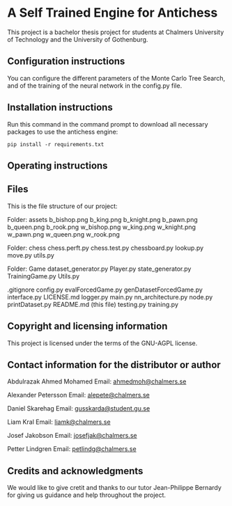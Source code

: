 # A Self Trained Engine for Antichess

This project is a bachelor thesis project for students at Chalmers University of Technology and the University of Gothenburg. 

## Configuration instructions

You can configure the different parameters of the Monte Carlo Tree Search, and of the training of the neural network in the config.py file.

## Installation instructions

Run this command in the command prompt to download all necessary packages to use the antichess engine:
```
pip install -r requirements.txt
```
## Operating instructions

## Files

This is the file structure of our project:

Folder: assets
    b_bishop.png
    b_king.png
    b_knight.png
    b_pawn.png
    b_queen.png
    b_rook.png
    w_bishop.png
    w_king.png
    w_knight.png
    w_pawn.png
    w_queen.png
    w_rook.png

Folder: chess
    chess.perft.py
    chess.test.py
    chessboard.py
    lookup.py
    move.py
    utils.py
    
Folder: Game
    dataset_generator.py
    Player.py
    state_generator.py
    TrainingGame.py
    Utils.py

.gitignore
config.py
evalForcedGame.py
genDatasetForcedGame.py
interface.py
LICENSE.md
logger.py
main.py
nn_architecture.py
node.py
printDataset.py
README.md (this file)
testing.py
training.py

## Copyright and licensing information

This project is licensed under the terms of the GNU-AGPL license.

## Contact information for the distributor or author

Abdulrazak Ahmed Mohamed
Email: ahmedmoh@chalmers.se

Alexander Petersson
Email: alepete@chalmers.se

Daniel Skarehag
Email: gusskarda@student.gu.se

Liam Kral
Email: liamk@chalmers.se

Josef Jakobson
Email: josefjak@chalmers.se

Petter Lindgren
Email: petlindg@chalmers.se

## Credits and acknowledgments

We would like to give cretit and thanks to our tutor Jean-Philippe Bernardy for giving us guidance and help 
throughout the project. 

